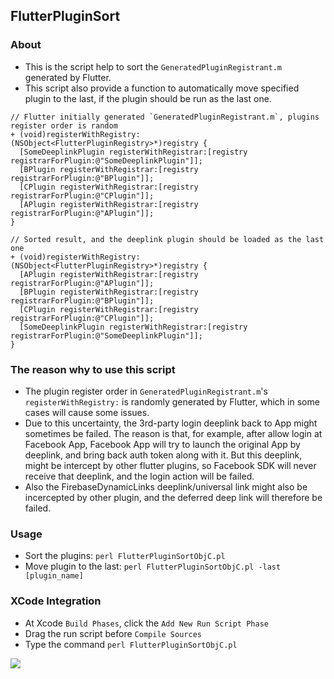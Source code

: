## FlutterPluginSort
### About
- This is the script help to sort the `GeneratedPluginRegistrant.m` generated by Flutter.
- This script also provide a function to automatically move specified plugin to the last, if the plugin should be run as the last one.

```objc
// Flutter initially generated `GeneratedPluginRegistrant.m`, plugins register order is random
+ (void)registerWithRegistry:(NSObject<FlutterPluginRegistry>*)registry {
  [SomeDeeplinkPlugin registerWithRegistrar:[registry registrarForPlugin:@"SomeDeeplinkPlugin"]];
  [BPlugin registerWithRegistrar:[registry registrarForPlugin:@"BPlugin"]];
  [CPlugin registerWithRegistrar:[registry registrarForPlugin:@"CPlugin"]];
  [APlugin registerWithRegistrar:[registry registrarForPlugin:@"APlugin"]];  
}

// Sorted result, and the deeplink plugin should be loaded as the last one
+ (void)registerWithRegistry:(NSObject<FlutterPluginRegistry>*)registry {
  [APlugin registerWithRegistrar:[registry registrarForPlugin:@"APlugin"]];
  [BPlugin registerWithRegistrar:[registry registrarForPlugin:@"BPlugin"]];
  [CPlugin registerWithRegistrar:[registry registrarForPlugin:@"CPlugin"]];
  [SomeDeeplinkPlugin registerWithRegistrar:[registry registrarForPlugin:@"SomeDeeplinkPlugin"]];
}
```

### The reason why to use this script
- The plugin register order in `GeneratedPluginRegistrant.m`'s `registerWithRegistry:` is randomly generated by Flutter, which in some cases will cause some issues. 
- Due to this uncertainty, the 3rd-party login deeplink back to App might sometimes be failed. 
The reason is that, for example, after allow login at Facebook App, Facebook App will try to launch the original App by deeplink, and bring back auth token along with it. But this deeplink, might be intercept by other flutter plugins, so Facebook SDK will never receive that deeplink, and the login action will be failed.
- Also the FirebaseDynamicLinks deeplink/universal link might also be incercepted by other plugin, and the deferred deep link will therefore be failed.

### Usage
- Sort the plugins: `perl FlutterPluginSortObjC.pl`
- Move plugin to the last: `perl FlutterPluginSortObjC.pl -last [plugin_name]`


### XCode Integration
- At Xcode `Build Phases`, click the `Add New Run Script Phase`
- Drag the run script before `Compile Sources`
- Type the command `perl FlutterPluginSortObjC.pl`
<image src=https://github.com/eJamesLin/FlutterPluginSort/blob/master/img/xcode-integration.png>
